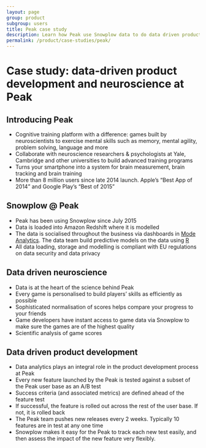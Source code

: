 ```yaml
---
layout: page
group: product
subgroup: users
title: Peak case study
description: Learn how Peak use Snowplow data to do data driven product development and neuroscience
permalink: /product/case-studies/peak/
---
```

           
<h1>Case study: data-driven product development and neuroscience at Peak</h1>

<h2>Introducing Peak</h2>
<ul>
	<li>Cognitive training platform with a difference: games built by neuroscientists to exercise mental skills such as memory, mental agility, problem solving, language and more</li>
	<li>Collaborate with neuroscience researchers & psychologists at Yale, Cambridge and other universities to build advanced training programs</li>
	<li>Turns your smartphone into a system for brain measurement, brain tracking and brain training</li>
	<li>More than 8 million users since late 2014 launch. Apple’s “Best App of 2014” and Google Play’s “Best of 2015”</li>
</ul>

<h2>Snowplow @ Peak</h2>
<ul>
	<li>Peak has been using Snowplow since July 2015</li>
	<li>Data is loaded into Amazon Redshift where it is modelled</li>
	<li>The data is socialised throughout the business via dashboards in <a href="https://modeanalytics.com/">Mode Analytics</a>. The data team build predictive models on the data using <a href="https://cran.r-project.org/">R</a></li>
	<li>All data loading, storage and modelling is compliant with EU regulations on data security and data privacy</li>
</ul>

<h2>Data driven neuroscience</h2>
<ul>
	<li>Data is at the heart of the science behind Peak</li>
	<li>Every game is personalised to build players’ skills as efficiently as possible</li>
	<li>Sophisticated normalisation of scores helps compare your progress to your friends</li>
	<li>Game developers have instant access to game data via Snowplow to make sure the games are of the highest quality</li>
	<li>Scientific analysis of game scores</li>
</ul>

<h2>Data driven product development</h2>
<ul>
	<li>Data analytics plays an integral role in the product development process at Peak</li>
	<li>Every new feature launched by the Peak is tested against a subset of the Peak user base as an A/B test</li>
	<li>Success criteria (and associated metrics) are defined ahead of the feature test</li>
	<li>If successful, the feature is rolled out across the rest of the user base. If not, it is rolled back</li>
	<li>The Peak team pushes new releases every 2 weeks. Typically 10 features are in test at any one time</li>
	<li>Snowplow makes it easy for the Peak to track each new test easily, and then assess the impact of the new feature very flexibly.</li>
</ul>